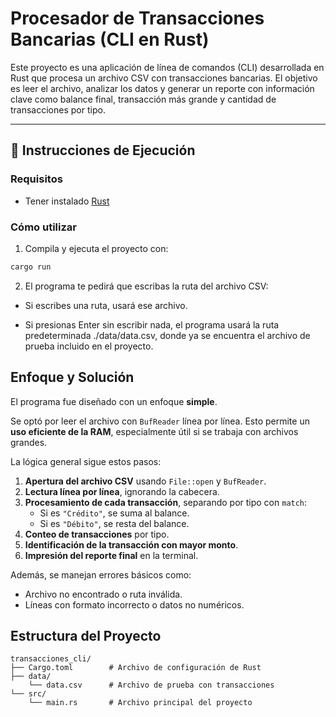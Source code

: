 # Procesador de Transacciones Bancarias (CLI en Rust)

Este proyecto es una aplicación de línea de comandos (CLI) desarrollada en Rust que procesa un archivo CSV con transacciones bancarias. El objetivo es leer el archivo, analizar los datos y generar un reporte con información clave como balance final, transacción más grande y cantidad de transacciones por tipo.

---

## 🚀 Instrucciones de Ejecución

### Requisitos

- Tener instalado [Rust](https://www.rust-lang.org/es/tools/install)

### Cómo utilizar
1. Compila y ejecuta el proyecto con:

```bash
cargo run
```

2. El programa te pedirá que escribas la ruta del archivo CSV:

- Si escribes una ruta, usará ese archivo.

- Si presionas Enter sin escribir nada, el programa usará la ruta predeterminada ./data/data.csv, donde ya se encuentra el archivo de prueba incluido en el proyecto.



## Enfoque y Solución

El programa fue diseñado con un enfoque **simple**.

Se optó por leer el archivo con `BufReader` línea por línea. Esto permite un **uso eficiente de la RAM**, especialmente útil si se trabaja con archivos grandes.

La lógica general sigue estos pasos:

1. **Apertura del archivo CSV** usando `File::open` y `BufReader`.
2. **Lectura línea por línea**, ignorando la cabecera.
3. **Procesamiento de cada transacción**, separando por tipo con `match`:
   - Si es `"Crédito"`, se suma al balance.
   - Si es `"Débito"`, se resta del balance.
4. **Conteo de transacciones** por tipo.
5. **Identificación de la transacción con mayor monto**.
6. **Impresión del reporte final** en la terminal.

Además, se manejan errores básicos como:

- Archivo no encontrado o ruta inválida.
- Líneas con formato incorrecto o datos no numéricos.

## Estructura del Proyecto

```
transacciones_cli/
├── Cargo.toml        # Archivo de configuración de Rust
├── data/
    └── data.csv      # Archivo de prueba con transacciones
└── src/
    └── main.rs       # Archivo principal del proyecto

```